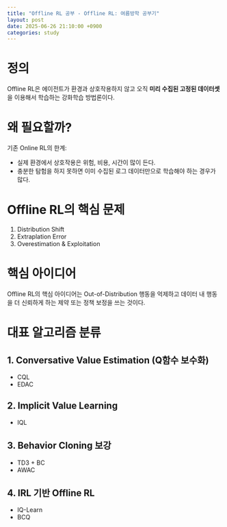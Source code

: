 ```yaml
---
title: "Offline RL 공부 - Offline RL: 여름방학 공부기"
layout: post
date: 2025-06-26 21:10:00 +0900
categories: study
---
```


# 정의
Offline RL은 에이전트가 환경과 상호작용하지 않고 오직 **미리 수집된 고정된 데이터셋**을 이용해서 학습하는 강화학습 방법론이다.

# 왜 필요할까?
기존 Online RL의 한계:
- 실제 환경에서 상호작용은 위험, 비용, 시간이 많이 든다.
- 충분한 탐험을 하지 못하면 이미 수집된 로그 데이터만으로 학습해야 하는 경우가 많다.

# Offline RL의 핵심 문제
1. Distribution Shift
2. Extraplation Error
3. Overestimation & Exploitation


# 핵심 아이디어
Offline RL의 핵심 아이디어는 Out-of-Distribution 행동을 억제하고 데이터 내 행동을 더 신뢰하게 하는 제약 또는 정책 보정을 쓰는 것이다.

# 대표 알고리즘 분류
## 1. Conversative Value Estimation (Q함수 보수화)
- CQL
- EDAC

## 2. Implicit Value Learning
- IQL

## 3. Behavior Cloning 보강
- TD3 + BC
- AWAC

## 4. IRL 기반 Offline RL
- IQ-Learn
- BCQ